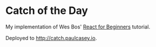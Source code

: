# Catch of the Day

My implementation of Wes Bos' <a href="ReactForBeginners.com">React for Beginners</a> tutorial. 

Deployed to <a href="http://catch.paulcasey.io">http://catch.paulcasey.io</a>. 